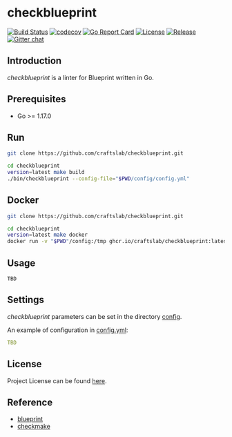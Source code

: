 # checkblueprint

[![Build Status](https://github.com/craftslab/checkblueprint/workflows/CI/badge.svg?branch=main&event=push)](https://github.com/craftslab/checkblueprint/actions?query=workflow%3ACI)
[![codecov](https://codecov.io/gh/craftslab/checkblueprint/branch/main/graph/badge.svg?token=etdHpieNbG)](https://codecov.io/gh/craftslab/checkblueprint)
[![Go Report Card](https://goreportcard.com/badge/github.com/craftslab/checkblueprint)](https://goreportcard.com/report/github.com/craftslab/checkblueprint)
[![License](https://img.shields.io/github/license/craftslab/checkblueprint.svg)](https://github.com/craftslab/checkblueprint/blob/main/LICENSE)
[![Release](https://img.shields.io/github/release/craftslab/checkblueprint.svg)](https://github.com/craftslab/checkblueprint/releases/latest)
[![Gitter chat](https://badges.gitter.im/craftslab/craftslab.png)](https://gitter.im/craftslab/craftslab)



## Introduction

*checkblueprint* is a linter for Blueprint written in Go.



## Prerequisites

- Go >= 1.17.0



## Run

```bash
git clone https://github.com/craftslab/checkblueprint.git

cd checkblueprint
version=latest make build
./bin/checkblueprint --config-file="$PWD/config/config.yml"
```



## Docker

```bash
git clone https://github.com/craftslab/checkblueprint.git

cd checkblueprint
version=latest make docker
docker run -v "$PWD"/config:/tmp ghcr.io/craftslab/checkblueprint:latest --config-file="/tmp/config.yml"
```



## Usage

```
TBD
```



## Settings

*checkblueprint* parameters can be set in the directory [config](https://github.com/craftslab/checkblueprint/blob/main/config).

An example of configuration in [config.yml](https://github.com/craftslab/checkblueprint/blob/main/config/config.yml):

```yaml
TBD
```



## License

Project License can be found [here](LICENSE).



## Reference

- [blueprint](https://opensource.google/projects/blueprint)
- [checkmake](https://github.com/mrtazz/checkmake)

